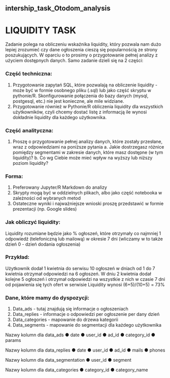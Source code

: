 ## intership_task_Otodom_analysis

# LIQUIDITY TASK
Zadanie polega na obliczeniu wskaźnika liquidity, który pozwala nam dużo lepiej zrozumieć czy
dane ogłoszenia cieszą się popularnością ze strony poszukujących.
W oparciu o to prosimy o przygotowanie pełnej analizy z użyciem dostępnych danych.
Samo zadanie dzieli się na 2 części:

### Część techniczna:
1. Przygotowanie zapytań SQL, które pozwalają na obliczenie liquidity - może być w formie
osobnego pliku (.sql) lub jako część skryptu w pythonie/R. Skonfigurowanie połączenia
do bazy danych (mysql, postgesql, etc.) nie jest konieczne, ale mile widziane.
2. Przygotowanie również w Pythonie/R obliczenia liquidity dla wszystkich użytkowników,
czyli chcemy dostać listę z informacją ile wynosi dokładnie liquidity dla każdego
użytkownika.

### Część analityczna:
1. Proszę o przygotowanie pełnej analizy danych, które zostały przesłane, wraz z
odpowiedziami na poniższe pytania
a. Jakie dostrzegasz różnice pomiędzy segmentami w zakresie danych, które masz
dostępne (w tym liquidity)?
b. Co wg Ciebie może mieć wpływ na wyższy lub niższy poziom liquidity?

### Forma:
1. Preferowany Jupyter/R Markdown do analizy
2. Skrypty mogą być w oddzielnych plikach, albo jako część notebooka w zależności od
wybranych metod
3. Ostateczne wyniki i najważniejsze wnioski proszę przedstawić w formie prezentacji (np.
Google slides)

### Jak obliczyć liquidity:
Liquidity rozumiane będzie jako % ogłoszeń, które otrzymały co najmniej 1 odpowiedź
(telefoniczną lub mailową) w okresie 7 dni (wliczamy w to także dzień 0 - dzień dodania
ogłoszenia)

### Przykład:
Użytkownik dodał 1 kwietnia do serwisu 10 ogłoszeń w dniach od 1 do 7 kwietnia otrzymał odpowiedzi na 6 ogłoszeń.
W dniu 2 kwietnia dodał kolejne 5 ogłoszeń i otrzymał odpowiedzi na wszystkie z nich w czasie
7 dni od pojawienia się tych ofert w serwisie
Liquidity wynosi (6+5)/(10+5) = 73%

### Dane, które mamy do dyspozycji:
1. Data_ads - tutaj znajdują się informacje o ogłoszeniach
2. Data_replies - informacje o odpowiedzi per ogłoszenie per dany dzień
3. Data_categories - mapowanie do drzewa kategorii
4. Data_segments - mapowanie do segmentacji dla każdego użytkownika

Nazwy kolumn dla data_ads
● date
● user_id
● ad_id
● category_id
● params

Nazwy kolumn dla data_replies
● date
● user_id
● ad_id
● mails
● phones

Nazwy kolumn dla data_segmentation
● user_id
● segment

Nazwy kolumn dla data_categories
● category_id
● category_name
